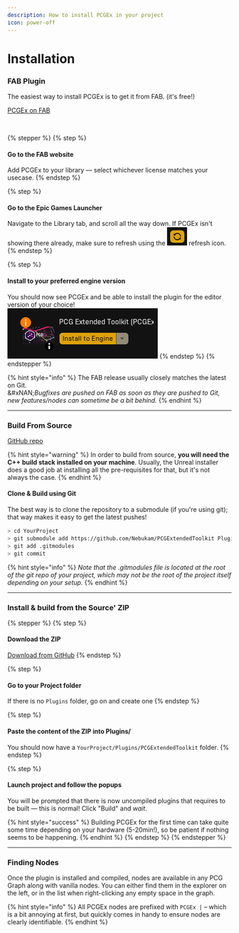 ```yaml
---
description: How to install PCGEx in your project
icon: power-off
---
```


# Installation

### FAB Plugin

The easiest way to install PCGEx is to get it from FAB. (it's free!)

<a href="https://www.fab.com/listings/3f0bea1c-7406-4441-951b-8b2ca155f624" class="button primary">PCGEx on FAB</a>

<figure><img src="../../.gitbook/assets/EpicMarketplace-Splash-1080.png" alt=""><figcaption></figcaption></figure>



{% stepper %}
{% step %}
#### Go to the FAB website

Add PCGEx to your library — select whichever license matches your usecase.
{% endstep %}

{% step %}
#### Go to the Epic Games Launcher

Navigate to the Library tab, and scroll all the way down. If PCGEx isn't showing there already, make sure to refresh using the <img src="../../.gitbook/assets/image (5) (1) (1).png" alt="" data-size="line"> refresh icon.
{% endstep %}

{% step %}
#### Install to your preferred engine version

You should now see PCGEx and be able to install the plugin for the editor version of your choice!\
![](<../../.gitbook/assets/image (6) (1) (1).png>)
{% endstep %}
{% endstepper %}

{% hint style="info" %}
The FAB release usually closely matches the latest on Git.\
&#xNAN;_&#x42;ugfixes are pushed on FAB as soon as they are pushed to Git, new features/nodes can sometime be a bit behind._
{% endhint %}

***

### Build From Source

<a href="https://github.com/Nebukam/PCGExtendedToolkit" class="button primary">GitHub repo</a>

{% hint style="warning" %}
In order to build from source, **you will need the C++ build stack installed on your machine**. Usually, the Unreal installer does a good job at installing all the pre-requisites for that, but it's not always the case.
{% endhint %}

#### Clone & Build using Git

The best way is to clone the repository to a submodule (if you're using git); that way makes it easy to get the latest pushes!

```bash
> cd YourProject
> git submodule add https://github.com/Nebukam/PCGExtendedToolkit Plugins/PCGExtendedToolkit
> git add .gitmodules
> git commit
```

{% hint style="info" %}
_Note that the .gitmodules file is located at the root of the git repo of your project, which may not be the root of the project itself depending on your setup._
{% endhint %}

***

### Install & build from the Source' ZIP

{% stepper %}
{% step %}
#### Download the ZIP

<a href="https://github.com/Nebukam/PCGExtendedToolkit/zipball/main" class="button primary">Download from GitHub</a>
{% endstep %}

{% step %}
#### Go to your Project folder

If there is no `Plugins` folder, go on and create one
{% endstep %}

{% step %}
#### Paste the content of the ZIP into Plugins/

You should now have a `YourProject/Plugins/PCGExtendedToolkit` folder.
{% endstep %}

{% step %}
#### Launch project and follow the popups

You will be prompted that there is now uncompiled plugins that requires to be built — this is normal! Click "Build" and _wait_.

{% hint style="success" %}
Building PCGEx for the first time can take quite some time depending on your hardware (5-20min!), so be patient if nothing seems to be happening.
{% endhint %}
{% endstep %}
{% endstepper %}



***

### Finding Nodes

Once the plugin is installed and compiled, nodes are available in any PCG Graph along with vanilla nodes. You can either find them in the explorer on the left, or in the list when right-clicking any empty space in the graph.

{% hint style="info" %}
All PCGEx nodes are prefixed with `PCGEx |` – which is a bit annoying at first, but quickly comes in handy to ensure nodes are clearly identifiable.
{% endhint %}

<figure><img src="../../.gitbook/assets/image (7).png" alt=""><figcaption></figcaption></figure>
